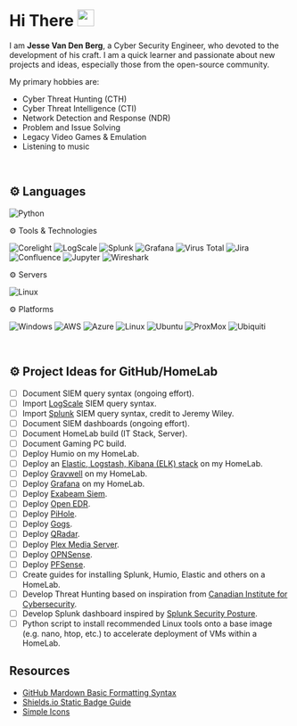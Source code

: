 # Hi There <img src="https://i.imgur.com/GNz3qCl.gif" width="30px">
I am **Jesse Van Den Berg**, a Cyber Security Engineer, who devoted to the development of his craft.   I am a quick learner and passionate about new projects and ideas, especially those from the open-source community.

My primary hobbies are:
- Cyber Threat Hunting (CTH)
- Cyber Threat Intelligence (CTI)
- Network Detection and Response (NDR)
- Problem and Issue Solving
- Legacy Video Games & Emulation
- Listening to music

<br>

## ⚙️ Languages

![Python](https://img.shields.io/badge/python-%3776AB.svg?style=for-the-badge&logo=python&logoColor=white&color=3776AB)

⚙️ Tools & Technologies

![Corelight](https://img.shields.io/badge/Corelight-%2300AB49?style=for-the-badge)
![LogScale](https://img.shields.io/badge/CrowdStrike%20Falcon%20LogScale-%23EC0000?style=for-the-badge)
![Splunk](https://img.shields.io/badge/Splunk-brightgreen?style=for-the-badge&logo=splunk)
![Grafana](https://img.shields.io/badge/grafana-%23F46800.svg?style=for-the-badge&logo=grafana&logoColor=white)
![Virus Total](https://img.shields.io/badge/Virus%20Total-%23394EFF?style=for-the-badge&logo=VirusTotal)
![Jira](https://img.shields.io/badge/Jira-%230052CC?style=for-the-badge&logo=jira&logoColor=white)
![Confluence](https://img.shields.io/badge/Confluence-%23172B4D?style=for-the-badge&logo=confluence&logoColor=white)
![Jupyter](https://img.shields.io/badge/Jupyter-%23F37626?style=for-the-badge&logo=jupyter&logoColor=white)
![Wireshark](https://img.shields.io/badge/Wireshark-%231679A7?style=for-the-badge&logo=wireshark&logoColor=white)


⚙️ Servers

![Linux](https://img.shields.io/badge/linux-%FCC624.svg?style=for-the-badge&logo=linux&logoColor=black&color=FCC624)

⚙️ Platforms

![Windows](https://img.shields.io/badge/Windows-0078D6.svg?style=for-the-badge&logo=windows&logoColor=black&color=0078D6)
![AWS](https://img.shields.io/badge/Amazon_AWS-232F3E?style=for-the-badge&logo=amazon-aws&logoColor=white)
![Azure](https://img.shields.io/badge/microsoft%20azure-0089D6?style=for-the-badge&logo=microsoft-azure&logoColor=white)
![Linux](https://img.shields.io/badge/linux-%FCC624.svg?style=for-the-badge&logo=linux&logoColor=black&color=FCC624)
![Ubuntu](https://img.shields.io/badge/Ubuntu-%23E95420?style=for-the-badge&logo=ubuntu&logoColor=white)
![ProxMox](https://img.shields.io/badge/Proxmox-%23e57000?style=for-the-badge&logo=proxmox&logoColor=black)
![Ubiquiti](https://img.shields.io/badge/Ubiquiti-%230559C9?style=for-the-badge&logo=ubiquiti&logoColor=white)

<br>

## ⚙️ Project Ideas for GitHub/HomeLab

- [ ] Document SIEM query syntax (ongoing effort).
- [ ] Import [LogScale](https://docs.google.com/document/d/1f1gnw5CCA4k9V7dtU5Yuodd4ebebvn9xjtsKaPBsmww/edit?pli=1&tab=t.0#heading=h.l06hwq6p0rbv) SIEM query syntax.
- [ ] Import [Splunk](https://docs.google.com/document/d/1_A5lhsdl47BtM25aXsL417eIwEN0sh2hSQkutRztZzg/edit?pli=1&tab=t.0) SIEM query syntax, credit to Jeremy Wiley.
- [ ] Document SIEM dashboards (ongoing effort).
- [ ] Document HomeLab build (IT Stack, Server).
- [ ] Document Gaming PC build.
- [ ] Deploy Humio on my HomeLab.
- [ ] Deploy an [Elastic, Logstash, Kibana (ELK) stack](https://www.elastic.co/) on my HomeLab.
- [ ] Deploy [Gravwell](https://www.gravwell.io/) on my HomeLab.
- [ ] Deploy [Grafana](https://grafana.com/) on my HomeLab.
- [ ] Deploy [Exabeam Siem](https://www.exabeam.com/capabilities/siem/).
- [ ] Deploy [Open EDR](https://www.openedr.com/).
- [ ] Deploy [PiHole](https://pi-hole.net/).
- [ ] Deploy [Gogs](https://gogs.io/).
- [ ] Deploy [QRadar](https://www.ibm.com/products/qradar-siem).
- [ ] Deploy [Plex Media Server](https://www.plex.tv/).
- [ ] Deploy [OPNSense](https://opnsense.org/).
- [ ] Deploy [PFSense](https://www.pfsense.org/).
- [ ] Create guides for installing Splunk, Humio, Elastic and others on a HomeLab.
- [ ] Develop Threat Hunting based on inspiration from [Canadian Institute for Cybersecurity](https://www.unb.ca/cic/datasets/index.html).
- [ ] Develop Splunk dashboard inspired by [Splunk Security Posture](https://corelight.com/hs-fs/hubfs/images/screens/splunk-security-posture-with-wrapper.png?width=900&height=702&name=splunk-security-posture-with-wrapper.png).
- [ ] Python script to install recommended Linux tools onto a base image (e.g. nano, htop, etc.) to accelerate deployment of VMs within a HomeLab.

## Resources

- [GitHub Mardown Basic Formatting Syntax](https://docs.github.com/en/get-started/writing-on-github/getting-started-with-writing-and-formatting-on-github/basic-writing-and-formatting-syntax#links)
- [Shields.io Static Badge Guide](https://shields.io/badges/static-badge)
- [Simple Icons](https://simpleicons.org/)
